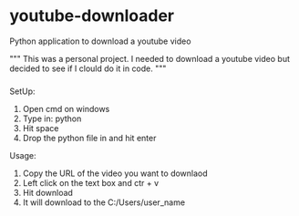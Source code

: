 # youtube-downloader
Python application to download a youtube video

"""
  This was a personal project. I needed to download a youtube video but decided to see if I clould do it in code.
"""

###
SetUp:
1. Open cmd on windows
2. Type in: python
3. Hit space
4. Drop the python file in and hit enter

Usage:
1. Copy the URL of the video you want to downlaod
2. Left click on the text box and ctr + v
3. Hit download
4. It will download to the C:/Users/user_name
###
